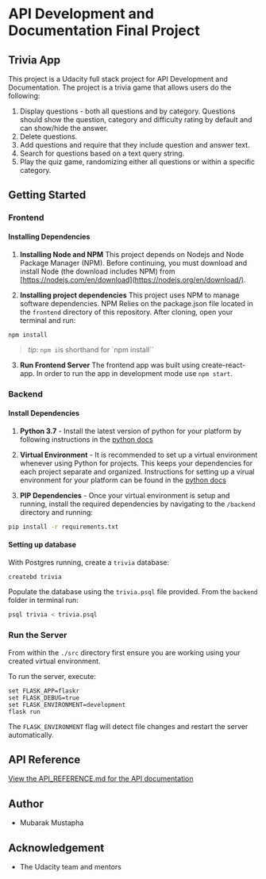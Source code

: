 # API Development and Documentation Final Project

## Trivia App

This project is a Udacity full stack project for API Development and Documentation. The project is a trivia game that allows users do the following:

1. Display questions - both all questions and by category. Questions should show the question, category and difficulty rating by default and can show/hide the answer.
2. Delete questions.
3. Add questions and require that they include question and answer text.
4. Search for questions based on a text query string.
5. Play the quiz game, randomizing either all questions or within a specific category.

## Getting Started

### Frontend

#### Installing Dependencies

1. **Installing Node and NPM**
   This project depends on Nodejs and Node Package Manager (NPM). Before continuing, you must download and install Node (the download includes NPM) from [https://nodejs.com/en/download](https://nodejs.org/en/download/).

2. **Installing project dependencies**
   This project uses NPM to manage software dependencies. NPM Relies on the package.json file located in the `frontend` directory of this repository. After cloning, open your terminal and run:

```bash
npm install
```

> _tip_: `npm i`is shorthand for `npm install``

3. **Run Frontend Server**
   The frontend app was built using create-react-app. In order to run the app in development mode use `npm start`.

### Backend

#### Install Dependencies

1. **Python 3.7** - Install the latest version of python for your platform by following instructions in the [python docs](https://docs.python.org/3/using/unix.html#getting-and-installing-the-latest-version-of-python)

2. **Virtual Environment** - It is recommended to set up a virtual environment whenever using Python for projects. This keeps your dependencies for each project separate and organized. Instructions for setting up a virual environment for your platform can be found in the [python docs](https://packaging.python.org/guides/installing-using-pip-and-virtual-environments/)

3. **PIP Dependencies** - Once your virtual environment is setup and running, install the required dependencies by navigating to the `/backend` directory and running:

```bash
pip install -r requirements.txt
```

#### Setting up database

With Postgres running, create a `trivia` database:

```bash
createbd trivia
```

Populate the database using the `trivia.psql` file provided. From the `backend` folder in terminal run:

```bash
psql trivia < trivia.psql
```

### Run the Server

From within the `./src` directory first ensure you are working using your created virtual environment.

To run the server, execute:

```
set FLASK_APP=flaskr
set FLASK_DEBUG=true
set FLASK_ENVIRONMENT=development
flask run
```

The `FLASK_ENVIRONMENT` flag will detect file changes and restart the server automatically.

## API Reference

[View the API_REFERENCE.md for the API documentation](./API_REFERENCE.md)

## Author

- Mubarak Mustapha

## Acknowledgement

- The Udacity team and mentors
